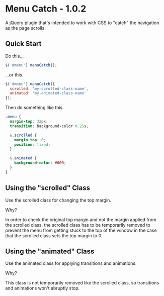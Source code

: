 Menu Catch - 1.0.2
==========

A jQuery plugin that's intended to work with CSS to "catch" the navigation as the page scrolls.



## Quick Start

Do this...

```js
$('#menu').menuCatch();
```

...or this.

```js
$('#menu').menuCatch({
  scrolled: 'my-scrolled-class-name',
  animated: 'my-animated-class-name'
});
```

Then do something like this.

```scss
.menu {
  margin-top: 32px;
  transition: background-color 0.25s;

  &.scrolled {
    margin-top: 0;
    position: fixed;
  }

  &.animated {
    background-color: #000;
  }
}
```



## Using the "scrolled" Class

Use the scrolled class for changing the top margin.

Why?

In order to check the original top margin and not the margin applied from the scrolled class, the scrolled class has to be temporarily removed to prevent the menu from getting stuck to the top of the window in the case that the scrolled class sets the top margin to 0.



## Using the "animated" Class

Use the animated class for applying transitions and animations.

Why?

This class is not temporarily removed like the scrolled class, so transitions and animations won't abruptly stop.
